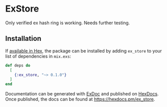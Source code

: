 # ExStore

Only verified ex hash ring is working. Needs further testing.

## Installation

If [available in Hex](https://hex.pm/docs/publish), the package can be installed
by adding `ex_store` to your list of dependencies in `mix.exs`:

```elixir
def deps do
  [
    {:ex_store, "~> 0.1.0"}
  ]
end
```

Documentation can be generated with [ExDoc](https://github.com/elixir-lang/ex_doc)
and published on [HexDocs](https://hexdocs.pm). Once published, the docs can
be found at <https://hexdocs.pm/ex_store>.

